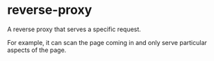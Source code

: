 # reverse-proxy
A reverse proxy that serves a specific request. 


For example, it can scan the page coming in and only serve particular aspects of the page.

